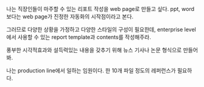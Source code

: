 나는 직장인들이 마주할 수 있는 리포트 작성을 web page로 만들고 싶다.
ppt, word 보다는 web page가 진정한 자동화의 시작점이라고 본다.

그러므로 다양한 상황을 가정하고 다양한 스타일의 구성이 필요한데,
enterprise level에서 사용할 수 있는 report template과 contents를 작성해주라.

풍부한 시각적효과와 설득력있는 내용을 갖추기 위해
뉴스 기사나 논문 형식으로 만들어봐.

나는 production line에서 일하는 임원이다.
한 10개 파일 정도의 레퍼런스가 필요하다.